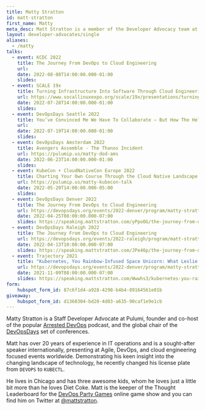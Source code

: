 ```yaml
---
title: Matty Stratton
id: matt-stratton
first_name: Matty
meta_desc: Matt Stratton is a member of the Developer Advocacy team at Pulumi.
layout: developer-advocates/single
aliases:
  - /matty
talks:
  - event: KCDC 2022
    title: The Journey From DevOps to Cloud Engineering
    url: 
    date: 2022-08-08T14:00:00.000-01:00
    slides: 
  - event: SCALE 19x
    title: Turning Infrastructure Into Software Through Cloud Engineering
    url: https://www.socallinuxexpo.org/scale/19x/presentations/turning-infrastructure-software-through-cloud-engineering
    date: 2022-07-28T14:00:00.000-01:00
    slides: 
  - event: DevOpsDays Seattle 2022
    title: You’ve Convinced Me We Have To Collaborate — But How The Hell Do We Deal With People?
    url: 
    date: 2022-07-19T14:00:00.000-01:00
    slides: 
  - event: DevOpsDays Amsterdam 2022
    title: Avengers Assemble - The Thanos Incident
    url: https://pulumip.us/matty-dod-ams
    date: 2022-06-23T14:00:00.000-01:00
    slides: 
  - event: KubeCon + CloudNativeCon Europe 2022
    title: Charting Your Own Course Through the Cloud Native Landscape
    url: https://pulumip.us/matty-kubecon-talk
    date: 2022-05-20T14:00:00.000-05:00
    slides: 
  - event: DevOpsDays Denver 2022
    title: The Journey From DevOps to Cloud Engineering
    url: https://devopsdays.org/events/2022-denver/program/matty-stratton/
    date: 2022-04-25T08:00:00.000-07:00
    slides: https://speaking.mattstratton.com/yPpoOG/the-journey-from-devops-to-cloud-engineering
  - event: DevOpsDays Raleigh 2022
    title: The Journey From DevOps to Cloud Engineering
    url: https://devopsdays.org/events/2022-raleigh/program/matt-stratton/
    date: 2022-04-13T10:00:00.000-07:00
    slides: https://speaking.mattstratton.com/JPe46p/the-journey-from-devops-to-cloud-engineering
  - event: Trajectory 2021
    title: "Kubernetes, You Rainbow-Infused Space Unicorn: What Leslie Knope Can Teach Us About DevOps"
    url: https://devopsdays.org/events/2022-denver/program/matty-stratton/
    date: 2021-11-09T08:00:00.000-07:00
    slides: https://speaking.mattstratton.com/Wwwhs3/kubernetes-you-rainbow-infused-space-unicorn-what-leslie-knope-can-teach-us-about-devops
form:
    hubspot_form_id: 87c6f1d4-a928-4298-b4b4-89164561e01b
giveaway:
    hubspot_form_id: d1360304-bd20-4d03-a635-90caf1e9e1cb
---
```

Matty Stratton is a Staff Developer Advocate at Pulumi, founder and co-host of the popular [Arrested DevOps](https://www.arresteddevops.com/) podcast, and the global chair of the [DevOpsDays](https://www.devopsdays.org/) set of conferences.

Matt has over 20 years of experience in IT operations and is a sought-after speaker internationally, presenting at Agile, DevOps, and cloud engineering focused events worldwide. Demonstrating his keen insight into the changing landscape of technology, he recently changed his license plate from `DEVOPS` to `KUBECTL`.

He lives in Chicago and has three awesome kids, whom he loves just a little bit more than he loves Diet Coke. Matt is the keeper of the Thought Leaderboard for the [DevOps Party Games](https://devopspartygames.com) online game show and you can find him on Twitter at [@mattstratton](https://twitter.com/mattstratton).
